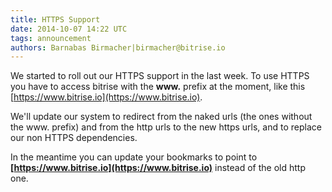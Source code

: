 ```yaml
---
title: HTTPS Support
date: 2014-10-07 14:22 UTC
tags: announcement
authors: Barnabas Birmacher|birmacher@bitrise.io
---
```


We started to roll out our HTTPS support in the last week.
To use HTTPS you have to access bitrise with the **www.** prefix at the moment,
like this [https://www.bitrise.io](https://www.bitrise.io).

We'll update our system to redirect from the naked urls (the ones without
the www. prefix) and from the http urls to the new https urls,
and to replace our non HTTPS dependencies.

In the meantime you can update your bookmarks to point
to **[https://www.bitrise.io](https://www.bitrise.io)**
instead of the old http one.
